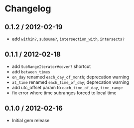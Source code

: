 # Changelog

## 0.1.2 / 2012-02-19

- add `within?`, `subsume?`, `intersection_with`, `intersects?`

## 0.1.1 / 2012-02-18

- add `SubRangeIterator#cover?` shortcut
- add `between_times`
- `on_day` renamed `each_day_of_month`; deprecation warning
- `at_time` renamed `each_time_of_day`; deprecation warning
- add utc_offset param to `each_time_of_day`, `time_range`
- fix error where time subranges forced to local time

## 0.1.0 / 2012-02-16

- Initial gem release
